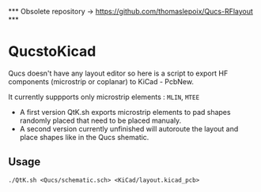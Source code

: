 *** Obsolete repository -> https://github.com/thomaslepoix/Qucs-RFlayout ***

# QucstoKicad

Qucs doesn't have any layout editor so here is a script to export HF components (microstrip or coplanar) to KiCad - PcbNew.

It currently suppports only microstrip elements : `MLIN`, `MTEE`

- A first version QtK.sh exports microstrip elements to pad shapes randomly placed that need to be placed manualy.
- A second version currently unfinished will autoroute the layout and place shapes like in the Qucs shematic.

## Usage

```
./QtK.sh <Qucs/schematic.sch> <KiCad/layout.kicad_pcb>
```
